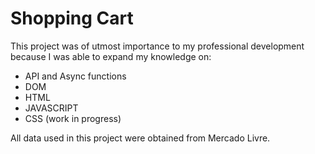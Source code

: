 # Shopping Cart

This project was of utmost importance to my professional development because I was able to expand my knowledge on:

* API and Async functions
* DOM
* HTML
* JAVASCRIPT
* CSS (work in progress)

All data used in this project were obtained from Mercado Livre.
